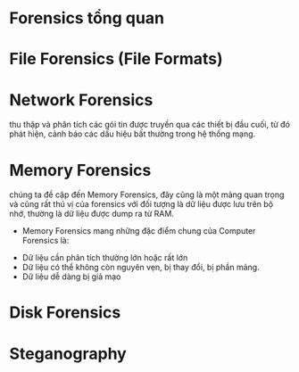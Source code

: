 #  Forensics tổng quan

# File Forensics (File Formats)



# Network Forensics
 thu thập và phân tích các gói tin được truyền qua các thiết bị đầu cuối, từ đó phát hiện, cảnh báo các dấu hiệu bất thường trong hệ thống mạng.


# Memory Forensics
chúng ta đề cập đến Memory Forensics, đây cũng là một mảng quan trọng và cũng rất thú vị của forensics với đối tượng là dữ liệu được lưu trên bộ nhớ, thường là dữ liệu được dump ra từ RAM.

- Memory Forensics mang những đặc điểm chung của Computer Forensics là:
+ Dữ liệu cần phân tích thường lớn hoặc rất lớn​
+ Dữ liệu có thể không còn nguyên vẹn, bị thay đổi, bị phần mảng.​
+ Dữ liệu dễ dàng bị giả mạo
# Disk Forensics

# Steganography